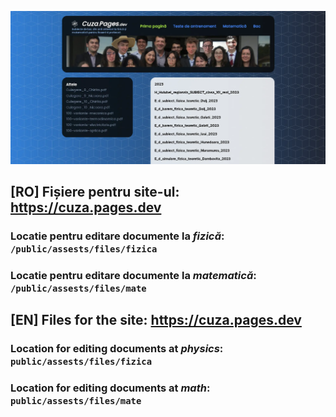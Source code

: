 ![site-img](https://raw.githubusercontent.com/DynoW/cuza.pages.dev/main/public/assets/img/site-img.webp)

## [RO] Fișiere pentru site-ul: https://cuza.pages.dev

### Locatie pentru editare documente la ***fizică***: `/public/assests/files/fizica`

### Locatie pentru editare documente la ***matematică***: `/public/assests/files/mate`

## [EN] Files for the site: https://cuza.pages.dev
### Location for editing documents at ***physics***: `public/assests/files/fizica`

### Location for editing documents at ***math***: `public/assests/files/mate`
